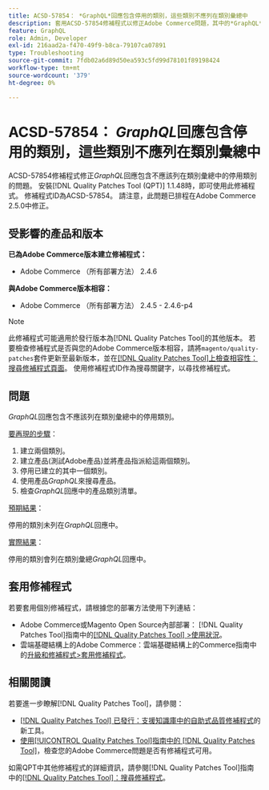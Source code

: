 ```yaml
---
title: ACSD-57854： *GraphQL*回應包含停用的類別，這些類別不應列在類別彙總中
description: 套用ACSD-57854修補程式以修正Adobe Commerce問題，其中的*GraphQL*回應包含不應列在類別彙總中的停用類別。
feature: GraphQL
role: Admin, Developer
exl-id: 216aad2a-f470-49f9-b8ca-79107ca07891
type: Troubleshooting
source-git-commit: 7fdb02a6d89d50ea593c5fd99d78101f89198424
workflow-type: tm+mt
source-wordcount: '379'
ht-degree: 0%

---
```


# ACSD-57854： *GraphQL*&#x200B;回應包含停用的類別，這些類別不應列在類別彙總中

ACSD-57854修補程式修正&#x200B;*GraphQL*&#x200B;回應包含不應該列在類別彙總中的停用類別的問題。 安裝[!DNL Quality Patches Tool (QPT)] 1.1.48時，即可使用此修補程式。 修補程式ID為ACSD-57854。 請注意，此問題已排程在Adobe Commerce 2.5.0中修正。

## 受影響的產品和版本

**已為Adobe Commerce版本建立修補程式：**

* Adobe Commerce （所有部署方法） 2.4.6

**與Adobe Commerce版本相容：**

* Adobe Commerce （所有部署方法） 2.4.5 - 2.4.6-p4

>[!NOTE]
>
>此修補程式可能適用於發行版本為[!DNL Quality Patches Tool]的其他版本。 若要檢查修補程式是否與您的Adobe Commerce版本相容，請將`magento/quality-patches`套件更新至最新版本，並在[[!DNL Quality Patches Tool]上檢查相容性：搜尋修補程式頁面](https://experienceleague.adobe.com/tools/commerce-quality-patches/index.html?lang=zh-Hant)。 使用修補程式ID作為搜尋關鍵字，以尋找修補程式。

## 問題

*GraphQL*&#x200B;回應包含不應該列在類別彙總中的停用類別。

<u>要再現的步驟</u>：

1. 建立兩個類別。
1. 建立產品(測試Adobe產品)並將產品指派給這兩個類別。
1. 停用已建立的其中一個類別。
1. 使用產品&#x200B;*GraphQL*&#x200B;來搜尋產品。
1. 檢查&#x200B;*GraphQL*&#x200B;回應中的產品類別清單。

<u>預期結果</u>：

停用的類別未列在&#x200B;*GraphQL*&#x200B;回應中。

<u>實際結果</u>：

停用的類別會列在類別彙總&#x200B;*GraphQL*&#x200B;回應中。

## 套用修補程式

若要套用個別修補程式，請根據您的部署方法使用下列連結：

* Adobe Commerce或Magento Open Source內部部署： [!DNL Quality Patches Tool]指南中的[[!DNL Quality Patches Tool] >使用狀況](/help/tools/quality-patches-tool/usage.md)。
* 雲端基礎結構上的Adobe Commerce：雲端基礎結構上的Commerce指南中的[升級和修補程式>套用修補程式](https://experienceleague.adobe.com/docs/commerce-cloud-service/user-guide/develop/upgrade/apply-patches.html?lang=zh-Hant)。

## 相關閱讀

若要進一步瞭解[!DNL Quality Patches Tool]，請參閱：

* [[!DNL Quality Patches Tool] 已發行：支援知識庫中的自助式品質修補程式](https://experienceleague.adobe.com/zh-hant/docs/commerce-operations/tools/quality-patches-tool/quality-patches-tool-to-self-serve-quality-patches)的新工具。
* [使用[!UICONTROL Quality Patches Tool]指南中的 [!DNL Quality Patches Tool]](/help/tools/quality-patches-tool/patches-available-in-qpt/check-patch-for-magento-issue-with-magento-quality-patches.md)，檢查您的Adobe Commerce問題是否有修補程式可用。


如需QPT中其他修補程式的詳細資訊，請參閱[!DNL Quality Patches Tool]指南中的[[!DNL Quality Patches Tool]：搜尋修補程式](https://experienceleague.adobe.com/tools/commerce-quality-patches/index.html?lang=zh-Hant)。
